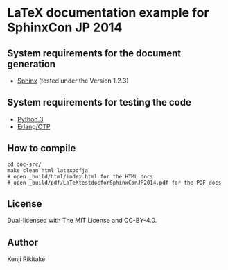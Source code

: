 # LaTeX documentation example for SphinxCon JP 2014

## System requirements for the document generation

* [Sphinx](http://sphinx-doc.org/) (tested under the Version 1.2.3)

## System requirements for testing the code

* [Python 3](http://www.python.org/)
* [Erlang/OTP](http://www.erlang.org)

## How to compile

    cd doc-src/
    make clean html latexpdfja
    # open _build/html/index.html for the HTML docs
    # open _build/pdf/LaTeXtestdocforSphinxConJP2014.pdf for the PDF docs

## License

Dual-licensed with The MIT License and CC-BY-4.0.

## Author

Kenji Rikitake

